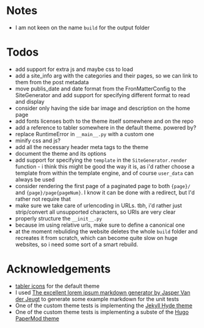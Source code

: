# Notes
- I am not keen on the name `build` for the output folder

# Todos
- add support for extra js and maybe css to load
- add a site_info arg with the categories and their pages, so we can link to them from the post metadata
- move publis_date and date format from the FronMatterConfig to the SiteGenerator and add support for specifying different format to read and display
- consider only having the side bar image and description on the home page
- add fonts licenses both to the theme itself somewhere and on the repo
- add a reference to tabler somewhere in the default theme. powered by?
- replace RuntimeError in `__main__.py` with a custom one
- minify css and js?
- add all the necessary header meta tags to the theme
- document the theme and its options
- add support for specifying the `template` in the `SiteGenerator.render` function - i think this might be good the way it is, as i'd rather choose a template from within the template engine, and of course `user_data` can always be used
- consider rendering the first page of a paginated page to both `{page}/` and `{page}/page{pageNum}`. I know it can be done with a redirect, but I'd rather not require that
- make sure we take care of urlencoding in URLs. tbh, i'd rather just strip/convert all unsupported characters, so URIs are very clear
- properly structure the `__init__.py`
- because im using relative urls, make sure to define a canonical one
- at the moment rebuliding the website deletes the whole `build` folder and recreates it from scratch, which can become quite slow on huge websites, so i need some sort of a smart rebuild.

# Acknowledgements
- [tabler icons](https://tabler-icons.io/) for the default theme
- I used [The excellent lorem ipsum markdown generator by Jasper Van der Jeugt](https://jaspervdj.be/lorem-markdownum/) to generate some example markdown for the unit tests
- One of the custom theme tests is implementing the [Jekyll Hyde theme](https://github.com/poole/hyde)
- One of the custom theme tests is implementing a subste of the [Hugo PaperMod theme](https://github.com/adityatelange/hugo-PaperMod/)
